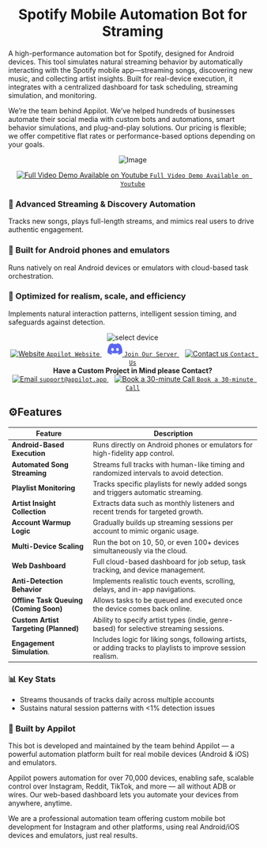 <h1 align="center">Spotify Mobile Automation Bot for Straming</h1>

A high-performance automation bot for Spotify, designed for Android devices. This tool simulates natural streaming behavior by automatically interacting with the Spotify mobile app—streaming songs, discovering new music, and collecting artist insights. Built for real-device execution, it integrates with a centralized dashboard for task scheduling, streaming simulation, and monitoring.

We’re the team behind Appilot. We’ve helped hundreds of businesses automate their social media with custom bots and automations, smart behavior simulations, and plug-and-play solutions. Our pricing is flexible; we offer competitive flat rates or performance-based options depending on your goals.

<p align="center">
  <img
    src="https://github.com/user-attachments/assets/06497c86-3435-478d-aa83-76ca5dabd857"
    alt="Image"
    width="450px"
  />
</p>

<div align="center">
  <a href="https://youtu.be/1MmOP4VhpAE?si=LPncqxtrAXyTjVTL">
  <img
    alt="Full Video Demo Available on Youtube"
    width="25px"
    src="https://github.com/user-attachments/assets/c685ef52-2bdd-464c-bd60-cc6e34e8e867"
  />
  <code>Full Video Demo Available on Youtube</code>
</a>
</div>

### 🔁 Advanced Streaming & Discovery Automation
Tracks new songs, plays full-length streams, and mimics real users to drive authentic engagement.

### 📱 Built for Android phones and emulators
Runs natively on real Android devices or emulators with cloud-based task orchestration.

### 🧠 Optimized for realism, scale, and efficiency
Implements natural interaction patterns, intelligent session timing, and safeguards against detection.


<div align="center">
  <img
    src="https://github.com/user-attachments/assets/d200549d-7613-446f-a43b-19a4117ca360"
    alt="select device"
    width="600px"
  />
</div>


<div align="center">
  <a href="https://appilot.app/">
    <img
      alt="Website"
      width="25px"
      src="https://github.com/user-attachments/assets/8e5f3af3-b098-4c1d-980d-df9aebc680d0"
    />
    <code>Appilot Website</code>
  </a>
  &nbsp;&nbsp;
  <a href="https://discord.gg/3CZ5muJdF2">
    <img
      alt="Join Our Server"
      width="30px"
      src="https://github.com/Zeeshanahmad4/RealEstateMate-WhatsApp-Group-Management-Bot/blob/main/discord-icon-svgrepo-com.svg"
    />
    <code>Join Our Server</code>
  </a>
  &nbsp;&nbsp;
  <a href="https://t.me/appilotdev">
    <img
      alt="Contact us"
      width="30px"
      src="https://edent.github.io/SuperTinyIcons/images/svg/telegram.svg"
    />
    <code>Contact Us</code>
  </a>
</div>

<div align="center">
<strong> Have a Custom Project in Mind please Contact?</strong>

<div align="center">
  <a href="mailto:support@appilot.app">
  <img
    alt="Email"
    width="30px"
    src="https://github.com/user-attachments/assets/91c8d428-32b7-4be0-91fa-2e42c902b5b8"
  />
  <code>support@appilot.app</code>
</a>
  &nbsp;&nbsp;
  <a href="https://cal.com/app-pilot-m8i8oo/30min">
  <img
    alt="Book a 30-minute Call"
    width="30px"
    src="https://github.com/user-attachments/assets/cd3e5c7b-3e4e-4bb3-b242-bcc20ee78f13"
  />
  <code>Book a 30-minute Call</code>
</a>
<span>

<div align="left">

## ⚙️Features

| Feature                                | Description                                                                                                   |
| -------------------------------------- | ------------------------------------------------------------------------------------------------------------- |
| **Android-Based Execution**            | Runs directly on Android phones or emulators for high-fidelity app control.                                   |
| **Automated Song Streaming**           | Streams full tracks with human-like timing and randomized intervals to avoid detection.                       |
| **Playlist Monitoring**                | Tracks specific playlists for newly added songs and triggers automatic streaming.                             |
| **Artist Insight Collection**          | Extracts data such as monthly listeners and recent trends for targeted growth.                                |
| **Account Warmup Logic**               | Gradually builds up streaming sessions per account to mimic organic usage.                                    |
| **Multi-Device Scaling**               | Run the bot on 10, 50, or even 100+ devices simultaneously via the cloud.                                     |
| **Web Dashboard**                      | Full cloud-based dashboard for job setup, task tracking, and device management.                               |
| **Anti-Detection Behavior**            | Implements realistic touch events, scrolling, delays, and in-app navigations.                                 |
| **Offline Task Queuing (Coming Soon)** | Allows tasks to be queued and executed once the device comes back online.                                     |
| **Custom Artist Targeting (Planned)**  | Ability to specify artist types (indie, genre-based) for selective streaming sessions.                        |
| **Engagement Simulation**.              | Includes logic for liking songs, following artists, or adding tracks to playlists to improve session realism. |


### 📊 Key Stats
- Streams thousands of tracks daily across multiple accounts
- Sustains natural session patterns with <1% detection issues


### 🧠 Built by Appilot
This bot is developed and maintained by the team behind Appilot — a powerful automation platform built for real mobile devices (Android & iOS) and emulators.

Appilot powers automation for over 70,000 devices, enabling safe, scalable control over Instagram, Reddit, TikTok, and more — all without ADB or wires. Our web-based dashboard lets you automate your devices from anywhere, anytime.

We are a professional automation team offering custom mobile bot development for Instagram and other platforms, using real Android/iOS devices and emulators, just real results.



